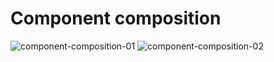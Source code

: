 # Component composition

![component-composition-01](https://github.com/SaadMahi/61-PopcornPicks/assets/117567622/5bc4b2aa-7c31-46d4-af2e-05432a2cb432)
![component-composition-02](https://github.com/SaadMahi/61-PopcornPicks/assets/117567622/cbf93d66-f0d0-4211-9284-9d72c0a51be4)


